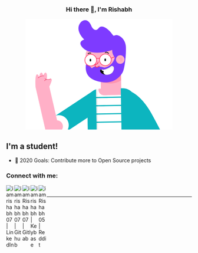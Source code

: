 <h3 align="center">
Hi there 👋, I'm
Rishabh</a>
</h3>

<p align="center">
<img src="https://github.com/iamrishabh07/iamrishabh07/blob/master/assets/hi.gif" width="400" />
</p>


## I'm a student!
- 🥅 2020 Goals: Contribute more to Open Source projects

### Connect with me:

[<img align="left" alt="iamrishabh07 | LinkedIn" width="22px" src="https://cdn.jsdelivr.net/npm/simple-icons@v3/icons/linkedin.svg" />][linkedin]
[<img align="left" alt="iamrishabh07 | Github" width="22px" src="https://cdn.jsdelivr.net/npm/simple-icons@v3/icons/github.svg" />][github]
[<img align="left" alt="iamRishabh07 | Gitlab" width="22px" src="https://cdn.jsdelivr.net/npm/simple-icons@v3/icons/gitlab.svg" />][gitlab]
[<img align="left" alt="iamrishabh | Keybase" width="22px" src="https://cdn.jsdelivr.net/npm/simple-icons@v3/icons/keybase.svg" />][keybase]
[<img align="left" alt="iamRishabh05 | Reddit" width="22px" src="https://cdn.jsdelivr.net/npm/simple-icons@v3/icons/reddit.svg" />][reddit]


<br />

---



[linkedin]: https://www.linkedin.com/in/iamrishabh07
[keybase]: https://keybase.io/iamrishabh
[reddit]: https://www.reddit.com/user/iamRishabh05/
[gitlab]: https://gitlab.com/iamRishabh07
[github]: https://github.com/iamrishabh07






